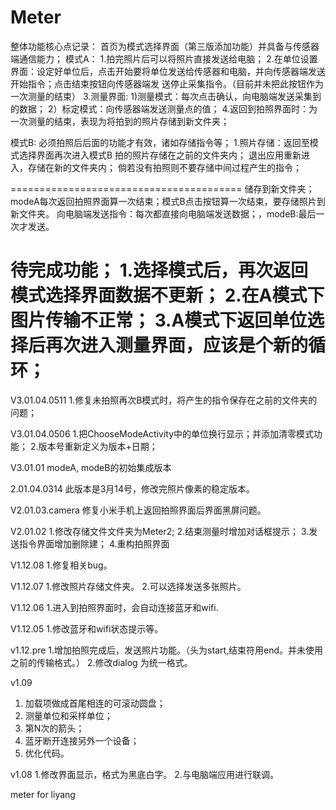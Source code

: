 # Meter
整体功能核心点记录：
首页为模式选择界面（第三版添加功能）并具备与传感器端通信能力；
模式A：
1.拍完照片后可以将照片直接发送给电脑；
2.在单位设置界面：设定好单位后，点击开始要将单位发送给传感器和电脑，并向传感器端发送开始指令；点击结束按钮向传感器端发
送停止采集指令。（目前并未把此按钮作为一次测量的结束）
3.测量界面:
    1)测量模式：每次点击确认，向电脑端发送采集到的数据；
    2）标定模式：向传感器端发送测量点的值；
4.返回到拍照界面时：为一次测量的结束，表现为将拍到的照片存储到新文件夹；

模式B:
必须拍照后后面的功能才有效，诸如存储指令等；
1.照片存储：返回至模式选择界面再次进入模式B 拍的照片存储在之前的文件夹内；
    退出应用重新进入，存储在新的文件夹内；
    倘若没有拍照则不要存储中间过程产生的指令；


========================================
储存到新文件夹；modeA每次返回拍照界面算一次结束；模式B点击按钮算一次结束，要存储照片到新文件夹。
向电脑端发送指令：每次都直接向电脑端发送数据；，modeB:最后一次才发送。

待完成功能；
1.选择模式后，再次返回模式选择界面数据不更新；
2.在A模式下图片传输不正常；
3.A模式下返回单位选择后再次进入测量界面，应该是个新的循环；
===================

V3.01.04.0511
1.修复未拍照再次B模式时，将产生的指令保存在之前的文件夹的问题；

V3.01.04.0506
1.把ChooseModeActivity中的单位换行显示；并添加清零模式功能；
2.版本号重新定义为版本+日期；


V3.01.01
modeA, modeB的初始集成版本

2.01.04.0314 此版本是3月14号，修改完照片像素的稳定版本。

V2.01.03.camera
修复小米手机上返回拍照界面后界面黑屏问题。

V2.01.02
1.修改存储文件文件夹为Meter2;
2.结束测量时增加对话框提示；
3.发送指令界面增加删除建；
4.重构拍照界面


V1.12.08
1.修复相关bug。


V1.12.07
1.修改照片存储文件夹。
2.可以选择发送多张照片。


V1.12.06
1.进入到拍照界面时，会自动连接蓝牙和wifi.


V1.12.05
1.修改蓝牙和wifi状态提示等。

v1.12.pre
1.增加拍照完成后，发送照片功能。（头为start,结束符用end。并未使用之前的传输格式。）
2.修改dialog 为统一格式。



v1.09
  1. 加载项做成首尾相连的可滚动圆盘；
  2. 测量单位和采样单位；
  3. 第N次的箭头；
  4. 蓝牙断开连接另外一个设备；
  5. 优化代码。

v1.08
1.修改界面显示，格式为黑底白字。
2.与电脑端应用进行联调。

meter for liyang
